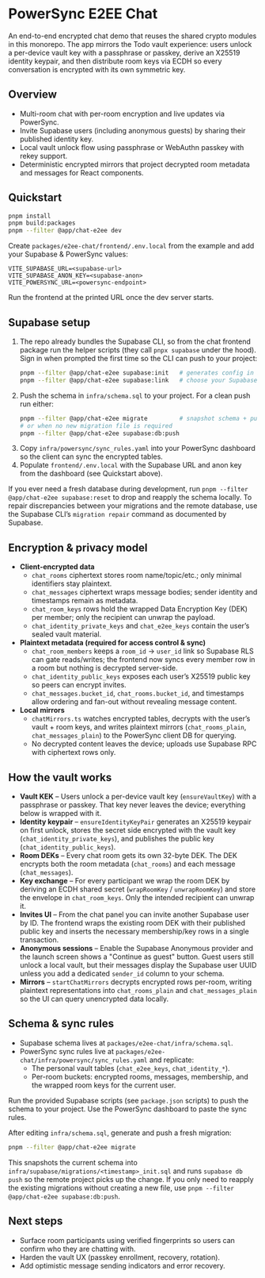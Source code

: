# PowerSync E2EE Chat

An end-to-end encrypted chat demo that reuses the shared crypto modules in this monorepo. The app mirrors the Todo vault experience: users unlock a per-device vault key with a passphrase or passkey, derive an X25519 identity keypair, and then distribute room keys via ECDH so every conversation is encrypted with its own symmetric key.

## Overview

- Multi-room chat with per-room encryption and live updates via PowerSync.
- Invite Supabase users (including anonymous guests) by sharing their published identity key.
- Local vault unlock flow using passphrase or WebAuthn passkey with rekey support.
- Deterministic encrypted mirrors that project decrypted room metadata and messages for React components.

## Quickstart

```sh
pnpm install
pnpm build:packages
pnpm --filter @app/chat-e2ee dev
```

Create `packages/e2ee-chat/frontend/.env.local` from the example and add your Supabase & PowerSync values:

```
VITE_SUPABASE_URL=<supabase-url>
VITE_SUPABASE_ANON_KEY=<supabase-anon>
VITE_POWERSYNC_URL=<powersync-endpoint>
```

Run the frontend at the printed URL once the dev server starts.

## Supabase setup

1. The repo already bundles the Supabase CLI, so from the chat frontend package run the helper scripts (they call `pnpx supabase` under the hood). Sign in when prompted the first time so the CLI can push to your project:
   ```sh
   pnpm --filter @app/chat-e2ee supabase:init   # generates config in infra/supabase
   pnpm --filter @app/chat-e2ee supabase:link   # choose your Supabase project reference
   ```
2. Push the schema in `infra/schema.sql` to your project. For a clean push run either:
   ```sh
   pnpm --filter @app/chat-e2ee migrate         # snapshot schema + push
   # or when no new migration file is required
   pnpm --filter @app/chat-e2ee supabase:db:push
   ```
3. Copy `infra/powersync/sync_rules.yaml` into your PowerSync dashboard so the client can sync the encrypted tables.  
4. Populate `frontend/.env.local` with the Supabase URL and anon key from the dashboard (see Quickstart above).

If you ever need a fresh database during development, run `pnpm --filter @app/chat-e2ee supabase:reset` to drop and reapply the schema locally. To repair discrepancies between your migrations and the remote database, use the Supabase CLI’s `migration repair` command as documented by Supabase.

## Encryption & privacy model

- **Client-encrypted data**
  - `chat_rooms` ciphertext stores room name/topic/etc.; only minimal identifiers stay plaintext.
  - `chat_messages` ciphertext wraps message bodies; sender identity and timestamps remain as metadata.
  - `chat_room_keys` rows hold the wrapped Data Encryption Key (DEK) per member; only the recipient can unwrap the payload.
  - `chat_identity_private_keys` and `chat_e2ee_keys` contain the user’s sealed vault material.
- **Plaintext metadata (required for access control & sync)**
  - `chat_room_members` keeps a `room_id` → `user_id` link so Supabase RLS can gate reads/writes; the frontend now syncs every member row in a room but nothing is decrypted server-side.
  - `chat_identity_public_keys` exposes each user’s X25519 public key so peers can encrypt invites.
  - `chat_messages.bucket_id`, `chat_rooms.bucket_id`, and timestamps allow ordering and fan-out without revealing message content.
- **Local mirrors**
  - `chatMirrors.ts` watches encrypted tables, decrypts with the user’s vault + room keys, and writes plaintext mirrors (`chat_rooms_plain`, `chat_messages_plain`) to the PowerSync client DB for querying.
  - No decrypted content leaves the device; uploads use Supabase RPC with ciphertext rows only.

## How the vault works

- **Vault KEK** – Users unlock a per-device vault key (`ensureVaultKey`) with a passphrase or passkey. That key never leaves the device; everything below is wrapped with it.
- **Identity keypair** – `ensureIdentityKeyPair` generates an X25519 keypair on first unlock, stores the secret side encrypted with the vault key (`chat_identity_private_keys`), and publishes the public key (`chat_identity_public_keys`).
- **Room DEKs** – Every chat room gets its own 32-byte DEK. The DEK encrypts both the room metadata (`chat_rooms`) and each message (`chat_messages`).
- **Key exchange** – For every participant we wrap the room DEK by deriving an ECDH shared secret (`wrapRoomKey` / `unwrapRoomKey`) and store the envelope in `chat_room_keys`. Only the intended recipient can unwrap it.
- **Invites UI** – From the chat panel you can invite another Supabase user by ID. The frontend wraps the existing room DEK with their published public key and inserts the necessary membership/key rows in a single transaction.
- **Anonymous sessions** – Enable the Supabase Anonymous provider and the launch screen shows a "Continue as guest" button. Guest users still unlock a local vault, but their messages display the Supabase user UUID unless you add a dedicated `sender_id` column to your schema.
- **Mirrors** – `startChatMirrors` decrypts encrypted rows per-room, writing plaintext representations into `chat_rooms_plain` and `chat_messages_plain` so the UI can query unencrypted data locally.

## Schema & sync rules

- Supabase schema lives at `packages/e2ee-chat/infra/schema.sql`.
- PowerSync sync rules live at `packages/e2ee-chat/infra/powersync/sync_rules.yaml` and replicate:
  - The personal vault tables (`chat_e2ee_keys`, `chat_identity_*`).
  - Per-room buckets: encrypted rooms, messages, membership, and the wrapped room keys for the current user.

Run the provided Supabase scripts (see `package.json` scripts) to push the schema to your project. Use the PowerSync dashboard to paste the sync rules.

After editing `infra/schema.sql`, generate and push a fresh migration:

```sh
pnpm --filter @app/chat-e2ee migrate
```

This snapshots the current schema into `infra/supabase/migrations/<timestamp>_init.sql` and runs `supabase db push` so the remote project picks up the change. If you only need to reapply the existing migrations without creating a new file, use `pnpm --filter @app/chat-e2ee supabase:db:push`.

## Next steps

- Surface room participants using verified fingerprints so users can confirm who they are chatting with.
- Harden the vault UX (passkey enrollment, recovery, rotation).
- Add optimistic message sending indicators and error recovery.
